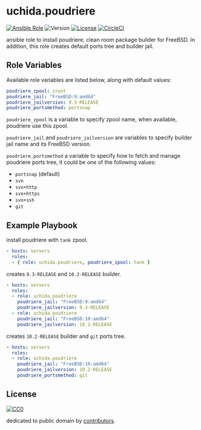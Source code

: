 # uchida.poudriere

[![Ansible Role](https://img.shields.io/ansible/role/5102.svg)](https://galaxy.ansible.com/detail#/role/5102)
![Version](https://img.shields.io/github/tag/uchida/ansible-poudriere-role.svg)
[![License](https://img.shields.io/github/license/uchida/ansible-poudriere-role.svg)](https://tldrlegal.com/license/creative-commons-cc0-1.0-universal)
[![CircleCI](https://img.shields.io/circleci/project/uchida/ansible-poudriere-role.svg)](https://circleci.com/gh/uchida/ansible-poudriere-role)

ansible role to install poudriere, clean room package builder for FreeBSD.
In addition, this role creates default ports tree and builder jail.

## Role Variables

Available role variables are listed below, along with default values:

```yaml
poudriere_zpool: zroot
poudriere_jail: "FreeBSD:9:amd64"
poudriere_jailversion: 9.3-RELEASE
poudriere_portsmethod: portsnap
```

`poudriere_zpool` is a variable to specify zpool name, when available, poudriere use this zpool.

`poudriere_jail` and `poudriere_jailversion` are variables to specify builder jail name and its FreeBSD version.

`poudriere_portsmethod` a variable to specify how to fetch and manage poudriere ports tree, it could be one of the following values:

  - `portsnap` (default)
  - `svn`
  - `svn+http`
  - `svn+https`
  - `svn+ssh`
  - `git`

## Example Playbook

install poudriere with `tank` zpool.
```yaml
- hosts: servers
  roles:
  - { role: uchida.poudriere, poudriere_zpool: tank }
```

creates `9.3-RELEASE` and `10.2-RELEASE` builder.
```yaml
- hosts: servers
  roles:
  - role: uchida.poudriere
    poudriere_jail: "FreeBSD:9:amd64"
    poudriere_jailversion: 9.3-RELEASE
  - role: uchida.poudriere
    poudriere_jail: "FreeBSD:10:amd64"
    poudriere_jailversion: 10.2-RELEASE
```

creates `10.2-RELEASE` builder and `git` ports tree.
```yaml
- hosts: servers
  roles:
  - role: uchida.poudriere
    poudriere_jail: "FreeBSD:10:amd64"
    poudriere_jailversion: 10.2-RELEASE
    poudriere_portsmethod: git
```

## License

[![CC0](http://i.creativecommons.org/p/zero/1.0/88x31.png "CC0")](http://creativecommons.org/publicdomain/zero/1.0/deed)

dedicated to public domain by [contributors](https://github.com/uchida/packer-poudriere/graphs/contributors).
